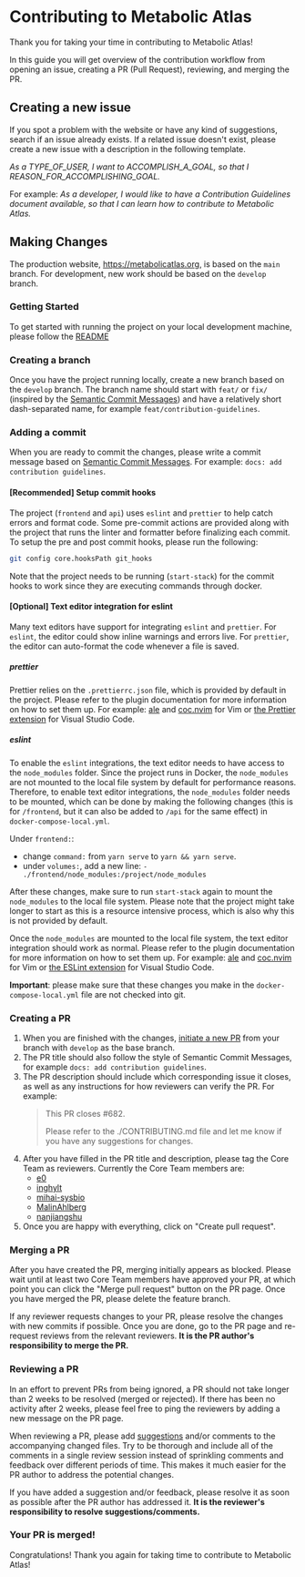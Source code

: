 # Contributing to Metabolic Atlas

Thank you for taking your time in contributing to Metabolic Atlas!

In this guide you will get overview of the contribution workflow from opening an issue, creating a PR (Pull Request), reviewing, and merging the PR.

## Creating a new issue

If you spot a problem with the website or have any kind of suggestions, search if an issue already exists. If a related issue doesn't exist, please create a new issue with a description in the following template.

_As a TYPE_OF_USER, I want to ACCOMPLISH_A_GOAL, so that I REASON_FOR_ACCOMPLISHING_GOAL._

For example: _As a developer, I would like to have a Contribution Guidelines document available, so that I can learn how to contribute to Metabolic Atlas._

## Making Changes

The production website, https://metabolicatlas.org, is based on the `main` branch. For development, new work should be based on the `develop` branch.

### Getting Started

To get started with running the project on your local development machine, please follow the [README](https://github.com/MetabolicAtlas/MetabolicAtlas/blob/develop/README.md)

### Creating a branch

Once you have the project running locally, create a new branch based on the `develop` branch. The branch name should start with `feat/` or `fix/` (inspired by the [Semantic Commit Messages](https://www.conventionalcommits.org/en/v1.0.0/)) and have a relatively short dash-separated name, for example `feat/contribution-guidelines`.

### Adding a commit

When you are ready to commit the changes, please write a commit message based on [Semantic Commit Messages](https://www.conventionalcommits.org/en/v1.0.0/). For example: `docs: add contribution guidelines`.

#### [Recommended] Setup commit hooks

The project (`frontend` and `api`) uses `eslint` and `prettier` to help catch errors and format code. Some pre-commit actions are provided along with the project that runs the linter and formatter before finalizing each commit. To setup the pre and post commit hooks, please run the following:

```bash
git config core.hooksPath git_hooks
```

Note that the project needs to be running (`start-stack`) for the commit hooks to work since they are executing commands through docker.

#### [Optional] Text editor integration for eslint

Many text editors have support for integrating `eslint` and `prettier`. For `eslint`, the editor could show inline warnings and errors live. For `prettier`, the editor can auto-format the code whenever a file is saved.

##### prettier

Prettier relies on the `.prettierrc.json` file, which is provided by default in the project. Please refer to the plugin documentation for more information on how to set them up. For example: [ale](https://github.com/dense-analysis/ale) and [coc.nvim](https://github.com/neoclide/coc.nvim) for Vim or [the Prettier extension](https://marketplace.visualstudio.com/items?itemName=esbenp.prettier-vscode) for Visual Studio Code.

##### eslint

To enable the `eslint` integrations, the text editor needs to have access to the `node_modules` folder. Since the project runs in Docker, the `node_modules` are not mounted to the local file system by default for performance reasons. Therefore, to enable text editor integrations, the `node_modules` folder needs to be mounted, which can be done by making the following changes (this is for `/frontend`, but it can also be added to `/api` for the same effect) in `docker-compose-local.yml`.

Under `frontend:`:

- change `command:` from `yarn serve` to `yarn && yarn serve`.
- under `volumes:`, add a new line: `- ./frontend/node_modules:/project/node_modules`

After these changes, make sure to run `start-stack` again to mount the `node_modules` to the local file system. Please note that the project might take longer to start as this is a resource intensive process, which is also why this is not provided by default.

Once the `node_modules` are mounted to the local file system, the text editor integration should work as normal. Please refer to the plugin documentation for more information on how to set them up. For example: [ale](https://github.com/dense-analysis/ale) and [coc.nvim](https://github.com/neoclide/coc.nvim) for Vim or [the ESLint extension](https://marketplace.visualstudio.com/items?itemName=dbaeumer.vscode-eslint) for Visual Studio Code.

**Important**: please make sure that these changes you make in the `docker-compose-local.yml` file are not checked into git.

### Creating a PR

1. When you are finished with the changes, [initiate a new PR](https://github.com/MetabolicAtlas/MetabolicAtlas/compare) from your branch with `develop` as the base branch.
2. The PR title should also follow the style of Semantic Commit Messages, for example `docs: add contribution guidelines`.
3. The PR description should include which corresponding issue it closes, as well as any instructions for how reviewers can verify the PR. For example:
   > This PR closes #682.
   >
   > Please refer to the ./CONTRIBUTING.md file and let me know if you have any suggestions for changes.
4. After you have filled in the PR title and description, please tag the Core Team as reviewers. Currently the Core Team members are:
   - [e0](https://github.com/e0)
   - [inghylt](https://github.com/inghylt)
   - [mihai-sysbio](https://github.com/mihai-sysbio)
   - [MalinAhlberg](https://github.com/MalinAhlberg)
   - [nanjiangshu](https://github.com/nanjiangshu)
5. Once you are happy with everything, click on "Create pull request".

### Merging a PR

After you have created the PR, merging initially appears as blocked. Please wait until at least two Core Team members have approved your PR, at which point you can click the "Merge pull request" button on the PR page. Once you have merged the PR, please delete the feature branch.

If any reviewer requests changes to your PR, please resolve the changes with new commits if possible. Once you are done, go to the PR page and re-request reviews from the relevant reviewers. **It is the PR author's responsibility to merge the PR.**

### Reviewing a PR

In an effort to prevent PRs from being ignored, a PR should not take longer than 2 weeks to be resolved (merged or rejected). If there has been no activity after 2 weeks, please feel free to ping the reviewers by adding a new message on the PR page.

When reviewing a PR, please add [suggestions](https://docs.github.com/en/github/collaborating-with-pull-requests/reviewing-changes-in-pull-requests/incorporating-feedback-in-your-pull-request#applying-a-suggested-change) and/or comments to the accompanying changed files. Try to be thorough and include all of the comments in a single review session instead of sprinkling comments and feedback over different periods of time. This makes it much easier for the PR author to address the potential changes.

If you have added a suggestion and/or feedback, please resolve it as soon as possible after the PR author has addressed it. **It is the reviewer's responsibility to resolve suggestions/comments.**

### Your PR is merged!

Congratulations! Thank you again for taking time to contribute to Metabolic Atlas!
